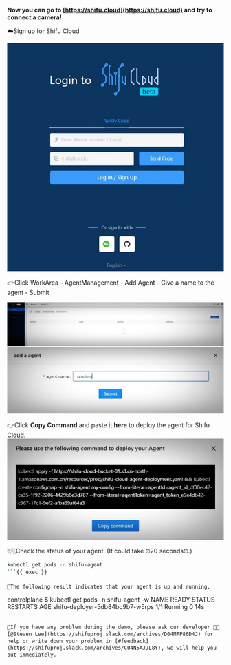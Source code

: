 
**Now you can go to [https://shifu.cloud](https://shifu.cloud) and try to connect a camera!**

☁️Sign up for Shifu Cloud

![Shifu Cloud Login](https://raw.githubusercontent.com/Edgenesis/killercoda-shifu-demo/main/images/login-en.jpg)

👉Click WorkArea - AgentManagement - Add Agent - Give a name to the agent - Submit

![Add Agent](https://raw.githubusercontent.com/Edgenesis/killercoda-shifu-demo/main/images/agent-en.jpg)
![Name the Agent](https://raw.githubusercontent.com/Edgenesis/killercoda-shifu-demo/main/images/agentname-en.jpg)

👉Click **Copy Command** and paste it **here** to deploy the agent for Shifu Cloud.
![Deploy Agent](https://raw.githubusercontent.com/Edgenesis/killercoda-shifu-demo/main/images/deployagent-en.jpg)

👇🏼Check the status of your agent. (It could take ⏰20 seconds⏰.)
```bash
kubectl get pods -n shifu-agent
```{{ exec }}

👀The following result indicates that your agent is up and running.
```
controlplane $ kubectl get pods -n shifu-agent -w
NAME                              READY   STATUS    RESTARTS   AGE
shifu-deployer-5db84bc9b7-w5rps   1/1     Running   0          14s
```

🔔If you have any problem during the demo, please ask our developer 👷🏽[@Steven Lee](https://shifuproj.slack.com/archives/D04MFP86D4J) for help or write down your problem in [#feedback](https://shifuproj.slack.com/archives/C04N5AJJL8Y), we will help you out immediately.